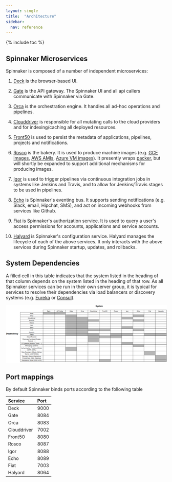 ```yaml
---
layout: single
title:  "Architecture"
sidebar:
  nav: reference
---
```


{% include toc %}

## Spinnaker Microservices

Spinnaker is composed of a number of independent microservices:

1. [Deck](https://github.com/spinnaker/deck) is the browser-based UI.

1. [Gate](https://github.com/spinnaker/gate) is the API gateway. The Spinnaker UI and all api callers communicate with Spinnaker via Gate.

1. [Orca](https://github.com/spinnaker/orca) is the orchestration engine. It handles all ad-hoc operations and pipelines.

1. [Clouddriver](https://github.com/spinnaker/clouddriver) is responsible for all mutating calls to the cloud providers and for indexing/caching all deployed
resources.

1. [Front50](https://github.com/spinnaker/front50) is used to persist the metadata of applications, pipelines, projects and notifications.

1. [Rosco](https://github.com/spinnaker/rosco) is the bakery. It is used to produce machine images
(e.g. [GCE images](https://cloud.google.com/compute/docs/images), [AWS AMIs](http://docs.aws.amazon.com/AWSEC2/latest/UserGuide/AMIs.html),
[Azure VM images](https://docs.microsoft.com/en-us/azure/virtual-machines/linux/classic/about-images)). It presently wraps [packer](https://www.packer.io/),
but will shortly be expanded to support additional mechanisms for producing images.

1. [Igor](https://github.com/spinnaker/igor) is used to trigger pipelines via continuous integration jobs in systems like Jenkins and Travis, and to allow for
Jenkins/Travis stages to be used in pipelines.

1. [Echo](https://github.com/spinnaker/echo) is Spinnaker's eventing bus. It supports sending notifications (e.g. Slack, email, Hipchat, SMS), and act on incoming webhooks from services like Github.

1. [Fiat](https://github.com/spinnaker/fiat) is Spinnaker's authorization service. It is used to query a user's access permissions for accounts, applications
and service accounts.

1. [Halyard](https://github.com/spinnaker/halyard) is Spinnaker's configuration service. Halyard manages the lifecycle of each of the above services. It only interacts with the above services during Spinnaker startup, updates, and rollbacks.

## System Dependencies

A filled cell in this table indicates that the system listed in the heading of that column depends on the system listed in the heading of that row. As all Spinnaker
services can be run in their own server group, it is typical for services to resolve their dependencies via load balancers or discovery systems (e.g.
[Eureka](https://github.com/Netflix/eureka) or [Consul](https://www.consul.io/)).

![](graph.png)

## Port mappings

By default Spinnaker binds ports according to the following table

| Service     | Port              |
| :---------- | :---------------- |
| Deck        | 9000              |
| Gate        | 8084              |
| Orca        | 8083              |
| Clouddriver | 7002              |
| Front50     | 8080              |
| Rosco       | 8087              |
| Igor        | 8088              |
| Echo        | 8089              |
| Fiat        | 7003              |
| Halyard     | 8064              |
